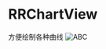 # RRChartView
方便绘制各种曲线
![ABC](http://g.hiphotos.baidu.com/image/w%3D310/sign=f315ee1633f33a879e6d061bf65c1018/9a504fc2d5628535c3f1bf0799ef76c6a7ef6386.jpg) 
